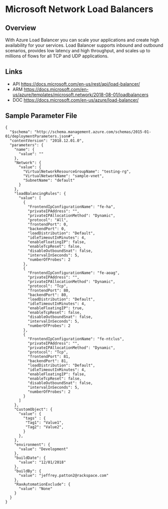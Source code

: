 # Microsoft Network Load Balancers

## Overview
With Azure Load Balancer you can scale your applications and create high availability for your services. Load Balancer supports inbound and outbound scenarios, provides low latency and high throughput, and scales up to millions of flows for all TCP and UDP applications.

## Links
- API https://docs.microsoft.com/en-us/rest/api/load-balancer/
- ARM https://docs.microsoft.com/en-us/azure/templates/microsoft.network/2018-08-01/loadbalancers
- DOC https://docs.microsoft.com/en-us/azure/load-balancer/

## Sample Parameter File
```
{
  "$schema": "http://schema.management.azure.com/schemas/2015-01-01/deploymentParameters.json#",
  "contentVersion": "2018.12.01.0",
  "parameters": {
    "name": {
      "value": ""
    },
    "Network": {
      "value": {
        "VirtualNetworkResourceGroupName": "testing-rg",
        "VirtualNetworkName": "sample-vnet",
        "SubnetName": "default"
      }
    },
    "loadBalancingRules": {
      "value": [
        {
          "FrontendIpConfigurationName": "fe-ha",
          "privateIPAddress": "",
          "privateIPAllocationMethod": "Dynamic",
          "protocol": "All",
          "frontendPort": 0,
          "backendPort": 0,
          "loadDistribution": "Default",
          "idleTimeoutInMinutes": 4,
          "enableFloatingIP": false,
          "enableTcpReset": false,
          "disableOutboundSnat": false,
          "intervalInSeconds": 5,
          "numberOfProbes": 2
        },
        {
          "FrontendIpConfigurationName": "fe-aoag",
          "privateIPAddress": "",
          "privateIPAllocationMethod": "Dynamic",
          "protocol": "Tcp",
          "frontendPort": 80,
          "backendPort": 80,
          "loadDistribution": "Default",
          "idleTimeoutInMinutes": 4,
          "enableFloatingIP": true,
          "enableTcpReset": false,
          "disableOutboundSnat": false,
          "intervalInSeconds": 5,
          "numberOfProbes": 2
        },
        {
          "FrontendIpConfigurationName": "fe-ntclus",
          "privateIPAddress": "",
          "privateIPAllocationMethod": "Dynamic",
          "protocol": "Tcp",
          "frontendPort": 81,
          "backendPort": 81,
          "loadDistribution": "Default",
          "idleTimeoutInMinutes": 4,
          "enableFloatingIP": false,
          "enableTcpReset": false,
          "disableOutboundSnat": false,
          "intervalInSeconds": 5,
          "numberOfProbes": 2
        }
      ]
    },
    "CustomObject": {
      "value": {
        "tags" : {
         "Tag1": "Value1",
         "Tag2": "Value2",
        }
      },
    },
    "environment": {
      "value": "Development"
    },
    "buildDate": {
      "value": "12/01/2018"
    },
    "buildBy": {
      "value": "jeffrey.patton2@rackspace.com"
    },
    "RaxAutomationExclude": {
      "value": "None"
    }
  }
}
```